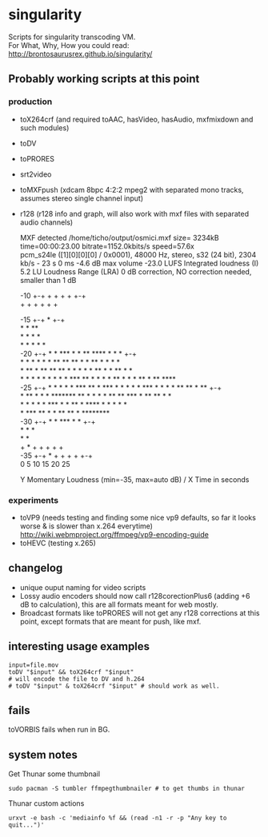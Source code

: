 # singularity

Scripts for singularity transcoding VM.  
For What, Why, How you could read: <http://brontosaurusrex.github.io/singularity/>

## Probably working scripts at this point

### production
- toX264crf (and required toAAC, hasVideo, hasAudio, mxfmixdown and such modules)  
- toDV  
- toPRORES  
- srt2video
- toMXFpush (xdcam 8bpc 4:2:2 mpeg2 with separated mono tracks, assumes stereo single channel input)
- r128 (r128 info and graph, will also work with mxf files with separated audio channels)

    MXF detected
    /home/ticho/output/osmici.mxf
    size=    3234kB time=00:00:23.00 bitrate=1152.0kbits/s speed=57.6x    
    pcm_s24le ([1][0][0][0] / 0x0001), 48000 Hz, stereo, s32 (24 bit), 2304 kb/s - 23 s 0 ms
    -4.6		dB max volume
    -23.0		LUFS Integrated loudness (I)
    5.2		LU Loudness Range (LRA)
    0 		dB correction, NO correction needed, smaller than 1 dB

                                                                                                                                                                                                          
     -10 +-+                                   +                                     +                                    +                                     +                                   +-+   
         +                                     +                                     +                                    +                                     +                                     +   
                                                                                                                                                                                                          
                                                                                                                                                                                                          
     -15 +-+     *                                                                                                                                                                                  +-+   
                * *                                                                                                                 **                                                                    
               *  *                                                                                                                 * *                                                                   
              *    *                                                      *                                                        *  *                                                                   
     -20 +-+ *     *  ***                                                * *               **  ****                                *   *            *                                               +-+   
             *     * *  *             *                                  *  **        ** **  * *   **                              *   *           * *                                                    
             *      **  *    **      **    **                           *     *      *  *     *      **                           *     *  **     *   *                                                   
             *      *    *   * *    *  *  *  *             ***   **     *      *     *                 *                     **   *     * *  **  *     **            ****                                 
     -25 +-+ *           *  *  *    *  ***    **          *   ***  *    *       *   *                  *        ***         *  *  *      *     **        **          *   **                         +-+   
             *           ** *   *  *            ******* **          *  *         *  *                   **    **   ***     *    **                         **        *     *                              
             *             *    *  *                   *             ***         *  *                     ** *        **** *     *                           *      *       *                             
             *                  ***                                               **                        *             *                                   **   **       *   ********                  
     -30 +-+ *                                                                     *                                                                            ***          * *                    +-+   
             *                                                                                                                                                               * *                          
             *                                                                                                                                                                *                           
         +   *                                 +                                     +                                    +                                     +                                     +   
     -35 +-+ *                                 +                                     +                                    +                                     +                                   +-+   
         0                                     5                                     10                                   15                                    20                                    25  
                                                                                                                                                                                                          
    Y Momentary Loudness (min=-35, max=auto dB) / X Time in seconds


### experiments
- toVP9 (needs testing and finding some nice vp9 defaults, so far it looks worse & is slower than x.264 everytime) <http://wiki.webmproject.org/ffmpeg/vp9-encoding-guide>  
- toHEVC (testing x.265)

## changelog

- unique ouput naming for video scripts  
- Lossy audio encoders should now call r128corectionPlus6 (adding +6 dB to calculation), this are all formats meant for web mostly.  
- Broadcast formats like toPRORES will not get any r128 corrections at this point, except formats that are meant for push, like mxf.  

## interesting usage examples

    input=file.mov
    toDV "$input" && toX264crf "$input"
    # will encode the file to DV and h.264
    # toDV "$input" & toX264crf "$input" # should work as well.
    
## fails

toVORBIS fails when run in BG.  

## system notes

Get Thunar some thumbnail

    sudo pacman -S tumbler ffmpegthumbnailer # to get thumbs in thunar
    
Thunar custom actions

    urxvt -e bash -c 'mediainfo %f && (read -n1 -r -p "Any key to quit...")'
